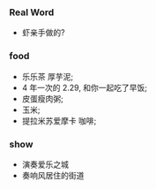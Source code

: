 ### Real Word

* 虾亲手做的?

### food

* 乐乐茶 厚芋泥;
* 4 年一次的 2.29, 和你一起吃了早饭;
* 皮蛋瘦肉粥;
* 玉米;
* 提拉米苏爱摩卡 咖啡;

### show

* 演奏爱乐之城
* 奏响风居住的街道